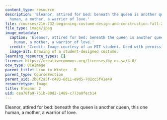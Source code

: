 ```yaml
---
content_type: resource
description: 'Eleanor, attired for bed: beneath the queen is another queen, this one
  human, a mother, a warrior of love.'
file: /courses/21m-732-beginning-costume-design-and-construction-fall-2008/cea78fa9751b80d21489c773a0fecb14_eleanor2.jpg
file_type: image/jpeg
image_metadata:
  caption: 'Eleanor, attired for bed: beneath the queen is another queen, this one
    human, a mother, a warrior of love.'
  credit: 'Credit: Image courtesy of an MIT student. Used with permission.'
  image-alt: Drawing of a student-designed costume.
learning_resource_types: []
license: https://creativecommons.org/licenses/by-nc-sa/4.0/
ocw_type: OCWImage
parent_title: Lion in Winter - B
parent_type: CourseSection
parent_uid: 2b0f2a5f-c483-8d11-e9d5-701cc5f41e49
resourcetype: Image
title: Eleanor 2
uid: cea78fa9-751b-80d2-1489-c773a0fecb14
---
```

Eleanor, attired for bed: beneath the queen is another queen, this one human, a mother, a warrior of love.